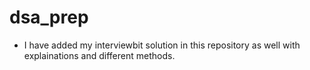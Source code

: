 # dsa_prep
* I have added my interviewbit solution in this repository as well with explainations and different methods.
